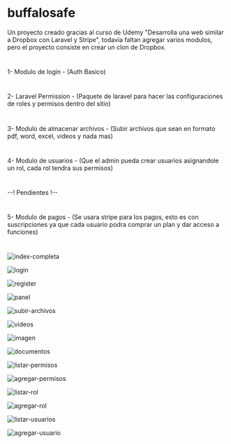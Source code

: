 # buffalosafe
Un proyecto creado gracias al curso de Udemy "Desarrolla una web similar a Dropbox con Laravel y Stripe", todavia faltan agregar varios modulos, pero el proyecto consiste en crear un clon de Dropbox.
#
1- Modulo de login - (Auth Basico)
#
2- Laravel Permission -  (Paquete de laravel para hacer las configuraciones de roles y permisos dentro del sitio)
#
3- Modulo de almacenar archivos - (Subir archivos que sean en formato pdf, word, excel, videos y nada mas)
#
4- Modulo de usuarios - (Que el admin pueda crear usuarios asignandole un rol, cada rol tendra sus permisos)
#
--! Pendientes !--
#
5- Modulo de pagos - (Se usara stripe para los pagos, esto es con suscripciones ya que cada usuario podra comprar un plan y dar acceso a funciones)
#

![index-completa](https://user-images.githubusercontent.com/46462279/58108484-8ad2a800-7bb1-11e9-80bf-3210b7e42a78.png)

![login](https://user-images.githubusercontent.com/46462279/58108550-ab026700-7bb1-11e9-9489-decb24c66fea.png)

![register](https://user-images.githubusercontent.com/46462279/58108569-b48bcf00-7bb1-11e9-8da7-b4106d631508.png)

![panel](https://user-images.githubusercontent.com/46462279/58108512-97570080-7bb1-11e9-85c0-68314070e460.png)

![subir-archivos](https://user-images.githubusercontent.com/46462279/58108598-c1a8be00-7bb1-11e9-87ca-800ecf8c8100.png)

![videos](https://user-images.githubusercontent.com/46462279/58108635-ce2d1680-7bb1-11e9-998d-118f584756c4.png)

![imagen](https://user-images.githubusercontent.com/46462279/58108666-db4a0580-7bb1-11e9-8d76-cf071be2a586.png)

![documentos](https://user-images.githubusercontent.com/46462279/58108683-e309aa00-7bb1-11e9-82b1-cf169a5e00fa.png)

![listar-permisos](https://user-images.githubusercontent.com/46462279/58108720-f3ba2000-7bb1-11e9-81dc-0ff276782744.png)

![agregar-permisos](https://user-images.githubusercontent.com/46462279/58108704-ed2ba880-7bb1-11e9-8fbe-0ea3e2f76409.png)

![listar-rol](https://user-images.githubusercontent.com/46462279/58108757-06ccf000-7bb2-11e9-8922-58d197bab8f7.png)

![agregar-rol](https://user-images.githubusercontent.com/46462279/58108738-fd438800-7bb1-11e9-8383-9d93b0c64bf4.png)

![listar-usuarios](https://user-images.githubusercontent.com/46462279/58108807-1b10ed00-7bb2-11e9-93a0-33331e7563b9.png)

![agregar-usuario](https://user-images.githubusercontent.com/46462279/58108787-11878500-7bb2-11e9-9351-3729b5d918ee.png)









